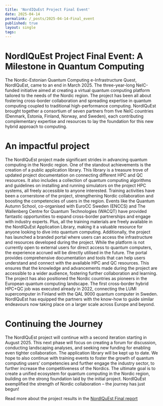 ```yaml
---
title: 'NordIQuEst Project Final Event'
date: 2025-04-14
permalink: /_posts/2025-04-14-Final_event
published: true
layout: single
tags:
---
```


# NordIQuEst Project Final Event: A Milestone in Quantum Computing

The Nordic-Estonian Quantum Computing e-Infrastructure Quest, NordIQuEst, came to an end in March 2025. The three-year-long NeIC-funded initiative aimed at creating a virtual quantum computing platform tailored to the needs of the Nordic region. The project has been all about fostering cross-border collaboration and spreading expertise in quantum computing coupled to traditional high-performance computing. NordIQuEst brought together a consortium of seven partners from five NeIC countries (Denmark, Estonia, Finland, Norway, and Sweden), each contributing complementary expertise and resources to lay the foundation for this new hybrid approach to computing.

# An impactful project

The NordIQuEst project made significant strides in advancing quantum computing in the Nordic region. One of the standout achievements is the creation of a public application library. This library is a treasure trove of updated project documentation on connecting different HPC and QC resources. It also includes a collection of quantum computing algorithms and guidelines on installing and running simulators on the project HPC systems, all freely accessible to anyone interested.
Training activities have been a cornerstone of the project, strengthening Nordic collaboration and boosting the competencies of users in the region. Events like the Quantum Autumn School, co-organised with EuroCC Sweden (ENCCS) and The Wallenberg Centre for Quantum Technologies (WACQT) have provided fantastic opportunities to expand cross-border partnerships and engage with industry experts. Plus, all the training materials are freely available in the NordIQuEst Application Library, making it a valuable resource for anyone looking to dive into quantum computing.
Additionally, the project has launched a branded portal where users can access the infrastructure and resources developed during the project. While the platform is not currently open to external users for direct access to quantum computers, the experience accrued will be directly utilised in the future. The portal provides comprehensive documentation and tools that can help users understand and connect with the available HPC and QC resources. This ensures that the knowledge and advancements made during the project are accessible to a wider audience, fostering further collaboration and learning.
The project has also positioned the Nordic countries as pioneers in the European quantum computing landscape. The first cross-border hybrid HPC+QC job was executed already in 2022, connecting the LUMI supercomputer in Finland with the QAL 9000 quantum computer in Sweden. NordIQuEst has equipped the partners with the know-how to guide similar endeavours now taking place on a larger scale across Europe and beyond.

# Continuing the Journey

The NordIQuEst project will continue with a second iteration starting in August 2025. This next phase will focus on creating a forum for discussion, conducting landscaping analyses, and seeking new funding for enabling even tighter collaboration. The application library will be kept up to date. We hope to also continue with training events to foster the growth of quantum computing users’ competencies and further engage the industry sector, to further increase the competitiveness of the Nordics. The ultimate goal is to create a unified ecosystem for quantum computing in the Nordic region, building on the strong foundation laid by the initial project. NordIQuEst exemplified the strength of Nordic collaboration – the journey has just begun!

Read more about the project results in the [NordIQuEst Final report](https://wiki.neic.no/w/ext/img_auth.php/a/a9/NordIQuEst_Final_report.pdf) 

